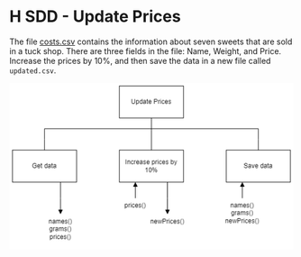 # H SDD - Update Prices

The file [costs.csv](assets/costs.csv "CSV file") contains the information about seven sweets that are sold in a tuck shop.  There are three fields in the file: Name, Weight, and Price.  Increase the prices by 10%, and then save the data in a new file called `updated.csv`.

![Structure diagram](assets/sd.png)
